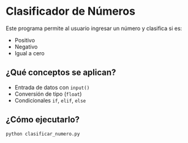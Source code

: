 # Clasificador de Números

Este programa permite al usuario ingresar un número y clasifica si es:

- Positivo
- Negativo
- Igual a cero

## ¿Qué conceptos se aplican?

- Entrada de datos con `input()`
- Conversión de tipo (`float`)
- Condicionales `if`, `elif`, `else`

## ¿Cómo ejecutarlo?

```bash
python clasificar_numero.py
